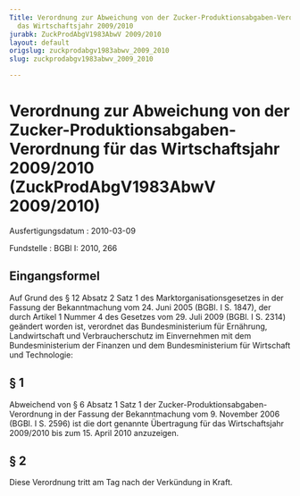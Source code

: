 ```yaml
---
Title: Verordnung zur Abweichung von der Zucker-Produktionsabgaben-Verordnung für
  das Wirtschaftsjahr 2009/2010
jurabk: ZuckProdAbgV1983AbwV 2009/2010
layout: default
origslug: zuckprodabgv1983abwv_2009_2010
slug: zuckprodabgv1983abwv_2009_2010

---
```


# Verordnung zur Abweichung von der Zucker-Produktionsabgaben-Verordnung für das Wirtschaftsjahr 2009/2010 (ZuckProdAbgV1983AbwV 2009/2010)

Ausfertigungsdatum
:   2010-03-09

Fundstelle
:   BGBl I: 2010, 266


## Eingangsformel

Auf Grund des § 12 Absatz 2 Satz 1 des Marktorganisationsgesetzes in der Fassung der Bekanntmachung vom 24. Juni 2005 (BGBl. I S. 1847), der durch Artikel 1 Nummer 4 des Gesetzes vom 29. Juli 2009 (BGBl. I S. 2314) geändert worden ist, verordnet das Bundesministerium für Ernährung, Landwirtschaft und Verbraucherschutz im Einvernehmen mit dem Bundesministerium der Finanzen und dem Bundesministerium für Wirtschaft und Technologie:


## § 1

Abweichend von § 6 Absatz 1 Satz 1 der Zucker-Produktionsabgaben-Verordnung in der Fassung der Bekanntmachung vom 9. November 2006 (BGBl. I S. 2596) ist die dort genannte Übertragung für das Wirtschaftsjahr 2009/2010 bis zum 15. April 2010 anzuzeigen.


## § 2

Diese Verordnung tritt am Tag nach der Verkündung in Kraft.

